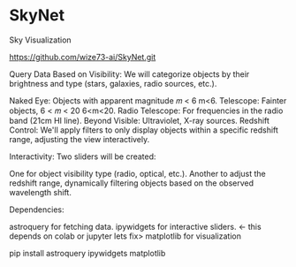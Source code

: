 # SkyNet
Sky Visualization


https://github.com/wize73-ai/SkyNet.git

Query Data Based on Visibility: We will categorize objects by their brightness and type (stars, galaxies, radio sources, etc.).

Naked Eye: Objects with apparent magnitude 
𝑚
<
6
m<6.
Telescope: Fainter objects, 
6
<
𝑚
<
20
6<m<20.
Radio Telescope: For frequencies in the radio band (21cm HI line).
Beyond Visible: Ultraviolet, X-ray sources.
Redshift Control: We'll apply filters to only display objects within a specific redshift range, adjusting the view interactively.

Interactivity: Two sliders will be created:

One for object visibility type (radio, optical, etc.).
Another to adjust the redshift range, dynamically filtering objects based on the observed wavelength shift.

Dependencies:

astroquery for fetching data.
ipywidgets for interactive sliders. <- this depends on colab or jupyter  lets fix>
matplotlib for visualization

pip install astroquery ipywidgets matplotlib


